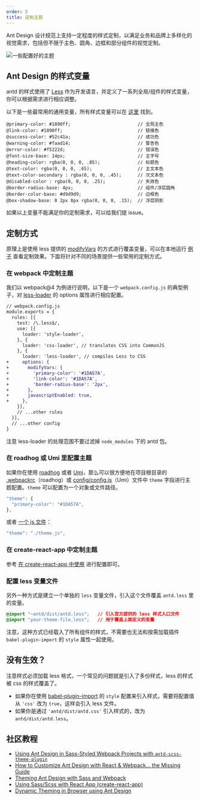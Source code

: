 ```yaml
---
order: 5
title: 定制主题
---
```


Ant Design 设计规范上支持一定程度的样式定制，以满足业务和品牌上多样化的视觉需求，包括但不限于主色、圆角、边框和部分组件的视觉定制。

![一些配置好的主题](https://zos.alipayobjects.com/rmsportal/zTFoszBtDODhXfLAazfSpYbSLSEeytoG.png)

## Ant Design 的样式变量

antd 的样式使用了 [Less](http://lesscss.org/) 作为开发语言，并定义了一系列全局/组件的样式变量，你可以根据需求进行相应调整。

以下是一些最常用的通用变量，所有样式变量可以在 [这里](https://github.com/infini-design/infini-design/blob/master/components/style/themes/default.less) 找到。

```less
@primary-color: #1890ff;                         // 全局主色
@link-color: #1890ff;                            // 链接色
@success-color: #52c41a;                         // 成功色
@warning-color: #faad14;                         // 警告色
@error-color: #f5222d;                           // 错误色
@font-size-base: 14px;                           // 主字号
@heading-color: rgba(0, 0, 0, .85);              // 标题色
@text-color: rgba(0, 0, 0, .65);                 // 主文本色
@text-color-secondary : rgba(0, 0, 0, .45);      // 次文本色
@disabled-color : rgba(0, 0, 0, .25);            // 失效色
@border-radius-base: 4px;                        // 组件/浮层圆角
@border-color-base: #d9d9d9;                     // 边框色
@box-shadow-base: 0 2px 8px rgba(0, 0, 0, .15);  // 浮层阴影
```

如果以上变量不能满足你的定制需求，可以给我们提 issue。

## 定制方式

原理上是使用 less 提供的 [modifyVars](http://lesscss.org/usage/#using-less-in-the-browser-modify-variables) 的方式进行覆盖变量，可以在本地运行 [例子](https://github.com/infini-design/create-react-app-antd) 查看定制效果。下面将针对不同的场景提供一些常用的定制方式。

### 在 webpack 中定制主题

我们以 webpack@4 为例进行说明，以下是一个 `webpack.config.js` 的典型例子，对 [less-loader](https://github.com/webpack-contrib/less-loader) 的 options 属性进行相应配置。

```diff
// webpack.config.js
module.exports = {
  rules: [{
    test: /\.less$/,
    use: [{
      loader: 'style-loader',
    }, {
      loader: 'css-loader', // translates CSS into CommonJS
    }, {
      loader: 'less-loader', // compiles Less to CSS
+     options: {
+       modifyVars: {
+         'primary-color': '#1DA57A',
+         'link-color': '#1DA57A',
+         'border-radius-base': '2px',
+       },
+       javascriptEnabled: true,
+     },
    }],
    // ...other rules
  }],
  // ...other config
}
```

注意 less-loader 的处理范围不要过滤掉 `node_modules` 下的 antd 包。

### 在 roadhog 或 Umi 里配置主题

如果你在使用 [roadhog](https://github.com/sorrycc/roadhog) 或者 [Umi](http://umijs.org/)，那么可以很方便地在项目根目录的 [.webpackrc](https://github.com/infini-design/infini-design-pro/blob/b7e7983661eb5e53dc807452e9653e93e74276d4/.webpackrc.js#L18)（roadhog）或 [config/config.js](https://github.com/infini-design/infini-design-pro/blob/56e648ec14bdb9f6724169fd64830447e224ccb1/config/config.js#L45)（Umi）文件中 `theme` 字段进行主题配置。`theme` 可以配置为一个对象或文件路径。

```js
"theme": {
  "primary-color": "#1DA57A",
},
```

或者 [一个 js 文件](https://github.com/infini-design/infini-design-pro/blob/b7e7983661eb5e53dc807452e9653e93e74276d4/.webpackrc.js#L18)：

```js
"theme": "./theme.js",
```

### 在 create-react-app 中定制主题

参考 [在 create-react-app 中使用](/docs/react/use-with-create-react-app) 进行配置即可。

### 配置 less 变量文件

另外一种方式是建立一个单独的 `less` 变量文件，引入这个文件覆盖 `antd.less` 里的变量。

```css
@import "~antd/dist/antd.less";   // 引入官方提供的 less 样式入口文件
@import "your-theme-file.less";   // 用于覆盖上面定义的变量
```

注意，这种方式已经载入了所有组件的样式，不需要也无法和按需加载插件 `babel-plugin-import` 的 `style` 属性一起使用。

## 没有生效？

注意样式必须加载 less 格式，一个常见的问题就是引入了多份样式，less 的样式被 css 的样式覆盖了。

- 如果你在使用 [babel-plugin-import](https://github.com/infini-design/babel-plugin-import) 的 `style` 配置来引入样式，需要将配置值从 `'css'` 改为 `true`，这样会引入 less 文件。
- 如果你是通过 `'antd/dist/antd.css'` 引入样式的，改为 `antd/dist/antd.less`。

## 社区教程

- [Using Ant Design in Sass-Styled Webpack Projects with `antd-scss-theme-plugin`](https://intoli.com/blog/antd-scss-theme-plugin/)
- [How to Customize Ant Design with React & Webpack… the Missing Guide](https://medium.com/@GeoffMiller/how-to-customize-infini-design-with-react-webpack-the-missing-guide-c6430f2db10f)
- [Theming Ant Design with Sass and Webpack](https://gist.github.com/Kruemelkatze/057f01b8e15216ae707dc7e6c9061ef7)
- [Using Sass/Scss with React App (create-react-app)](https://medium.com/@mzohaib.qc/using-sass-scss-with-react-app-create-react-app-d03072083ef8)
- [Dynamic Theming in Browser using Ant Design](https://medium.com/@mzohaib.qc/infini-design-dynamic-runtime-theme-1f9a1a030ba0)
